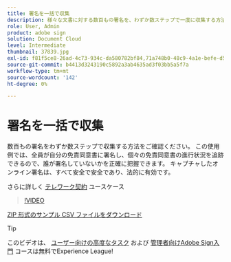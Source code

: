 ```yaml
---
title: 署名を一括で収集
description: 様々な文書に対する数百もの署名を、わずか数ステップで一度に収集する方法をご確認ください
role: User, Admin
product: adobe sign
solution: Document Cloud
level: Intermediate
thumbnail: 37839.jpg
exl-id: f81f5ce8-26ad-4c73-934c-da580782bf84,71a748b0-48c9-4a1e-befe-d5f311d6c05e
source-git-commit: b4413d3243190c5892a3ab4635ad3f03bb5a5f7a
workflow-type: tm+mt
source-wordcount: '142'
ht-degree: 0%

---
```


# 署名を一括で収集

数百もの署名をわずか数ステップで収集する方法をご確認ください。 この使用例では、全員が自分の免責同意書に署名し、個々の免責同意書の進行状況を追跡できるので、誰が署名していないかを正確に把握できます。 キャプチャしたオンライン署名は、すべて安全で安全であり、法的に有効です。

さらに詳しく [テレワーク契約](https://experienceleague.adobe.com/docs/document-cloud-learn/sign-learning-hub/expand/recipes/gov/usecasegovtelework.html?lang=en) ユースケース

>[!VIDEO](https://video.tv.adobe.com/v/37839?hidetitle=true)

[ZIP 形式のサンプル CSV ファイルをダウンロード](../assets/megasign_merge_sample.zip)

>[!TIP]
>
>このビデオは、 [ユーザー向けの高度なタスク](https://experienceleague.adobe.com/?recommended=Sign-U-1-2020.3) および [管理者向けAdobe Sign入門](https://experienceleague.adobe.com/?recommended=Sign-A-1-2020.2) コースは無料でExperience League!

